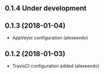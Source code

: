 0.1.4 Under development
-----------------------

0.1.3 (2018-01-04)
-----------------------
- AppVeyor configuration (alexeevdv)

0.1.2 (2018-01-03)
-----------------------
- TravisCI configuration added (alexeevdv)